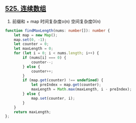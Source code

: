 ## [525. 连续数组](https://leetcode.cn/problems/contiguous-array/)

1. 前缀和 + map 时间复杂度o(n) 空间复杂度0(n)
```ts
function findMaxLength(nums: number[]): number {
    let map = new Map();
    map.set(0, -1);
    let counter = 0;
    let maxLength = 0;
    for (let i = 0; i < nums.length; i++) {
        if (nums[i] === 0) {
            counter--;
        } else {
            counter++;
        }
        if (map.get(counter) !== undefined) {
            let preIndex = map.get(counter);
            maxLength = Math.max(maxLength, i - preIndex);
        } else {
            map.set(counter, i);
        }
    }
    return maxLength;
};
```